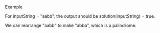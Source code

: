 Example

For inputString = "aabb", the output should be
solution(inputString) = true.

We can rearrange "aabb" to make "abba", which is a palindrome.